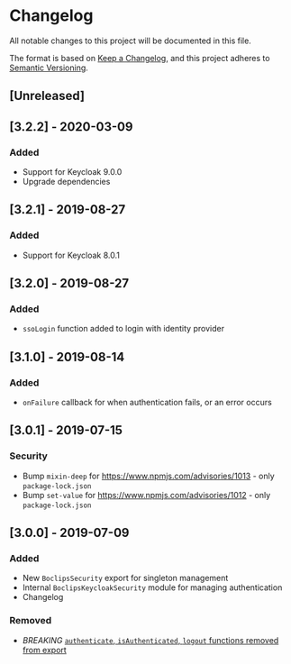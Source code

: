 # Changelog
All notable changes to this project will be documented in this file.

The format is based on [Keep a Changelog](https://keepachangelog.com/en/1.0.0/),
and this project adheres to [Semantic Versioning](https://semver.org/spec/v2.0.0.html).

## [Unreleased]

## [3.2.2] - 2020-03-09

### Added
- Support for Keycloak 9.0.0
- Upgrade dependencies

## [3.2.1] - 2019-08-27

### Added
- Support for Keycloak 8.0.1

## [3.2.0] - 2019-08-27

### Added
- `ssoLogin` function added to login with identity provider

## [3.1.0] - 2019-08-14

### Added
- `onFailure` callback for when authentication fails, or an error occurs

## [3.0.1] - 2019-07-15

### Security
- Bump `mixin-deep` for https://www.npmjs.com/advisories/1013 - only `package-lock.json`
- Bump `set-value` for https://www.npmjs.com/advisories/1012 - only `package-lock.json`

## [3.0.0] - 2019-07-09

### Added
- New `BoclipsSecurity` export for singleton management
- Internal `BoclipsKeycloakSecurity` module for managing authentication 
- Changelog

### Removed
- *BREAKING* [`authenticate`, `isAuthenticated`, `logout` functions removed from export](./CHANGELOG.md#simplified-boclipssecurity-exports)
